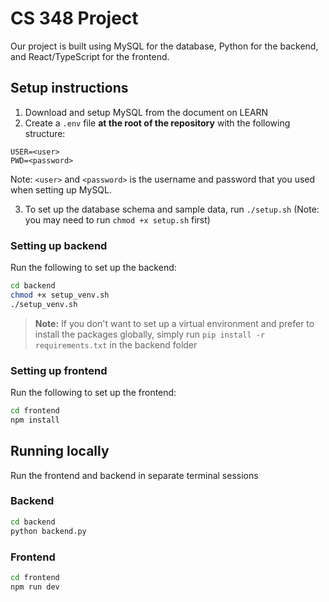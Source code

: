 # CS 348 Project
Our project is built using MySQL for the database, Python for the backend, and React/TypeScript for the frontend.

## Setup instructions

1. Download and setup MySQL from the document on LEARN
2. Create a `.env` file **at the root of the repository** with the following structure:

```
USER=<user>
PWD=<password>
```

Note: `<user>` and `<password>` is the username and password that you used when setting up MySQL.

3. To set up the database schema and sample data, run `./setup.sh` (Note: you may need to run `chmod +x setup.sh` first)

### Setting up backend
Run the following to set up the backend:
```bash
cd backend
chmod +x setup_venv.sh
./setup_venv.sh
```
> **Note:** If you don't want to set up a virtual environment and prefer to install the packages globally, simply run `pip install -r requirements.txt` in the backend folder


### Setting up frontend
Run the following to set up the frontend:
```bash
cd frontend
npm install
```

## Running locally

Run the frontend and backend in separate terminal sessions

### Backend
```bash
cd backend
python backend.py
```


### Frontend

```bash
cd frontend
npm run dev
```

